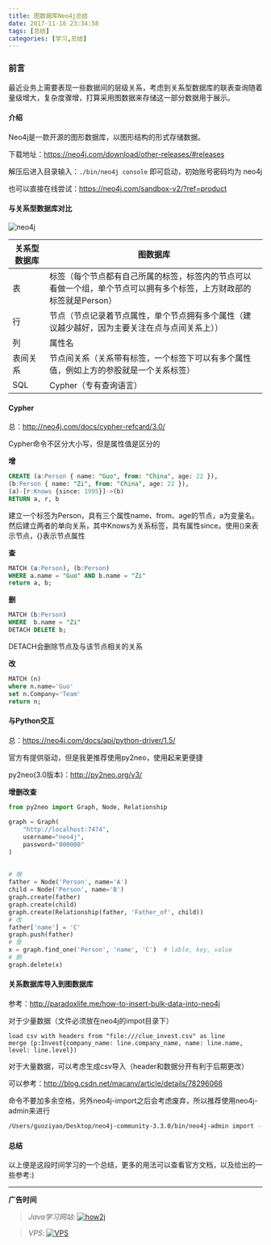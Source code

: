 ```yaml
---
title: 图数据库Neo4j总结
date: 2017-11-16 23:34:58
tags: [总结]
categories: [学习,总结]
---
```


### 前言

最近业务上需要表现一些数据间的层级关系，考虑到关系型数据库的联表查询随着量级增大，复杂度骤增，打算采用图数据来存储这一部分数据用于展示。

<!--more-->

#### 介绍

Neo4j是一款开源的图形数据库，以图形结构的形式存储数据。

下载地址：<https://neo4j.com/download/other-releases/#releases>

解压后进入目录输入：`./bin/neo4j console` 即可启动，初始账号密码均为 neo4j

也可以直接在线尝试：<https://neo4j.com/sandbox-v2/?ref=product>

#### 与关系型数据库对比

![neo4j](http://7xsy54.com1.z0.glb.clouddn.com/image2017-11-16_15-44-14.png)

| 关系型数据库 | 图数据库                                     |
| ------ | ---------------------------------------- |
| 表      | 标签（每个节点都有自己所属的标签，标签内的节点可以看做一个组，单个节点可以拥有多个标签，上方财政部的标签就是Person） |
| 行      | 节点（节点记录着节点属性，单个节点拥有多个属性（建议越少越好，因为主要关注在点与点间关系上）） |
| 列      | 属性名                                      |
| 表间关系   | 节点间关系（关系带有标签，一个标签下可以有多个属性值，例如上方的参股就是一个关系标签） |
| SQL    | Cypher（专有查询语言）                           |

#### Cypher

总：<http://neo4j.com/docs/cypher-refcard/3.0/>

Cypher命令不区分大小写，但是属性值是区分的

**增**

```sql
CREATE (a:Person { name: "Guo", from: "China", age: 22 }),
(b:Person { name: "Zi", from: "China", age: 22 }),
(a)-[r:Knows {since: 1995}]->(b)
RETURN a, r, b
```

建立一个标签为Person，具有三个属性name、from、age的节点，a为变量名。然后建立两者的单向关系，其中Knows为关系标签，具有属性since。使用()来表示节点，{}表示节点属性

**查**

```sql
MATCH (a:Person), (b:Person)
WHERE a.name = "Guo" AND b.name = "Zi"
return a, b;
```

**删**

```sql
MATCH (b:Person)
WHERE  b.name = "Zi"
DETACH DELETE b;
```

DETACH会删除节点及与该节点相关的关系

**改**

```sql
MATCH (n)
where n.name='Guo'
set n.Company='Team'
return n;
```

#### 与Python交互

总：<https://neo4j.com/docs/api/python-driver/1.5/>

官方有提供驱动，但是我更推荐使用py2neo，使用起来更便捷

py2neo(3.0版本)：<http://py2neo.org/v3/>

**增删改查**

```python
from py2neo import Graph, Node, Relationship
 
graph = Graph(
    "http://localhost:7474",
    username="neo4j",
    password="000000"
)
 
 
# 增
father = Node('Person', name='A')
child = Node('Person', name='B')
graph.create(father)
graph.create(child)
graph.create(Relationship(father, 'Father_of', child))
# 改
father['name'] = 'C'
graph.push(father)
# 查
x = graph.find_one('Person', 'name', 'C')  # lable, key, value
# 删
graph.delete(x)
```

#### 关系数据库导入到图数据库

参考：<http://paradoxlife.me/how-to-insert-bulk-data-into-neo4j>

对于少量数据（文件必须放在neo4j的impot目录下）

```shell
load csv with headers from "file:///clue_invest.csv" as line
merge (p:Invest{company_name: line.company_name, name: line.name, level: line.level})
```

对于大量数据，可以考虑生成csv导入（header和数据分开有利于后期更改）

可以参考：<http://blog.csdn.net/macanv/article/details/78296066>

命令不要加多余空格，另外neo4j-import之后会考虑废弃，所以推荐使用neo4j-admin来进行

```bash
/Users/guoziyao/Desktop/neo4j-community-3.3.0/bin/neo4j-admin import --mode csv -nodes:Company company_header.csv,company.csv --nodes:Person person_header.csv,person.csv -relationships relationship.csv
```

#### 总结

以上便是这段时间学习的一个总结，更多的用法可以查看官方文档，以及给出的一些参考:)

---

**广告时间**


> *Java学习网站*: <a href="http://how2j.cn?p=23251" target="_blank">![how2j](https://github.com/GooZy/GooZy.github.io/blob/hexo/source/images/how2j.png?raw=true)</a>

> *VPS*: <a href="https://www.vultr.com/?ref=7255071" target="_blank">![VPS](https://www.vultr.com/media/banner_2.png)</a>

